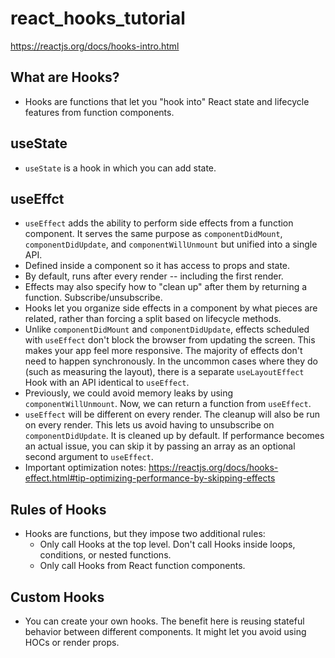 # react_hooks_tutorial

https://reactjs.org/docs/hooks-intro.html

## What are Hooks?
- Hooks are functions that let you "hook into" React state and lifecycle features from function components.

## useState
- `useState` is a hook in which you can add state.

## useEffct
- `useEffect` adds the ability to perform side effects from a function component. It serves the same purpose as `componentDidMount`, `componentDidUpdate`, and `componentWillUnmount` but unified into a single API.
- Defined inside a component so it has access to props and state.
- By default, runs after every render -- including the first render.
- Effects may also specify how to "clean up" after them by returning a function. Subscribe/unsubscribe.
- Hooks let you organize side effects in a component by what pieces are related, rather than forcing a split based on lifecycle methods.
- Unlike `componentDidMount` and `componentDidUpdate`, effects scheduled with `useEffect` don't block the browser from updating the screen. This makes your app feel more responsive. The majority of effects don't need to happen synchronously. In the uncommon cases where they do (such as measuring the layout), there is a separate `useLayoutEffect` Hook with an API identical to `useEffect`.
- Previously, we could avoid memory leaks by using `componentWillUnmount`. Now, we can return a function from `useEffect`.
- `useEffect` will be different on every render. The cleanup will also be run on every render. This lets us avoid having to unsubscribe on `componentDidUpdate`. It is cleaned up by default. If performance becomes an actual issue, you can skip it by passing an array as an optional second argument to `useEffect`.
- Important optimization notes: https://reactjs.org/docs/hooks-effect.html#tip-optimizing-performance-by-skipping-effects

## Rules of Hooks
- Hooks are functions, but they impose two additional rules:
    - Only call Hooks at the top level. Don't call Hooks inside loops, conditions, or nested functions.
    - Only call Hooks from React function components.

## Custom Hooks
- You can create your own hooks. The benefit here is reusing stateful behavior between different components. It might let you avoid using HOCs or render props.
